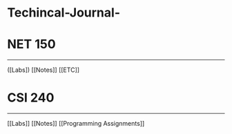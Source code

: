 # Techincal-Journal-

# NET 150
---
([Labs])
[[Notes]]
[[ETC]]

# CSI 240
---
[[Labs]]
[[Notes]]
[[Programming Assignments]]
